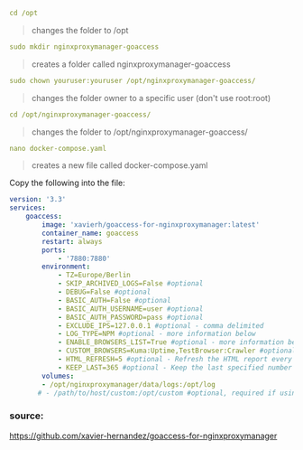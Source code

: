 ```yml
cd /opt
```

>changes the folder to /opt

```yml
sudo mkdir nginxproxymanager-goaccess
```

>creates a folder called nginxproxymanager-goaccess

```yml
sudo chown youruser:youruser /opt/nginxproxymanager-goaccess/
```

>changes the folder owner to a specific user (don't use root:root)

```yml
cd /opt/nginxproxymanager-goaccess/
```

>changes the folder to /opt/nginxproxymanager-goaccess/

```yml
nano docker-compose.yaml
```

>creates a new file called docker-compose.yaml

Copy the following into the file:

```yml
version: '3.3'
services:
    goaccess:
        image: 'xavierh/goaccess-for-nginxproxymanager:latest'
        container_name: goaccess
        restart: always
        ports:
            - '7880:7880'
        environment:
            - TZ=Europe/Berlin
            - SKIP_ARCHIVED_LOGS=False #optional
            - DEBUG=False #optional
            - BASIC_AUTH=False #optional
            - BASIC_AUTH_USERNAME=user #optional
            - BASIC_AUTH_PASSWORD=pass #optional
            - EXCLUDE_IPS=127.0.0.1 #optional - comma delimited
            - LOG_TYPE=NPM #optional - more information below
            - ENABLE_BROWSERS_LIST=True #optional - more information below
            - CUSTOM_BROWSERS=Kuma:Uptime,TestBrowser:Crawler #optional - comma delimited, more information below
            - HTML_REFRESH=5 #optional - Refresh the HTML report every X seconds. https://goaccess.io/man
            - KEEP_LAST=365 #optional - Keep the last specified number of days in storage. https://goaccess.io/man
        volumes:
        - /opt/nginxproxymanager/data/logs:/opt/log
       # - /path/to/host/custom:/opt/custom #optional, required if using log_type = CUSTOM
```

### source:
https://github.com/xavier-hernandez/goaccess-for-nginxproxymanager